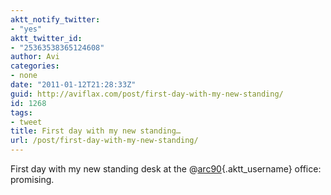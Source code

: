 ```yaml
---
aktt_notify_twitter:
- "yes"
aktt_twitter_id:
- "25363538365124608"
author: Avi
categories:
- none
date: "2011-01-12T21:28:33Z"
guid: http://aviflax.com/post/first-day-with-my-new-standing/
id: 1268
tags:
- tweet
title: First day with my new standing…
url: /post/first-day-with-my-new-standing/
---
```

First day with my new standing desk at the @[arc90](http://twitter.com/arc90){.aktt_username} office: promising.